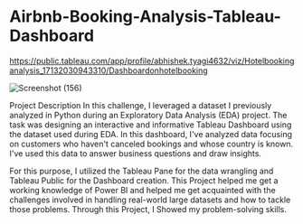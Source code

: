 # Airbnb-Booking-Analysis-Tableau-Dashboard

https://public.tableau.com/app/profile/abhishek.tyagi4632/viz/Hotelbookinganalysis_17132030943310/Dashboardonhotelbooking



![Screenshot (156)](https://github.com/AbhishekTyagi21/Hotel-Analysis-Dashboard-using-Tableau/assets/158055927/7f2cb351-4fb4-44a8-aca4-aea82cb7921c)

Project Description
In this challenge, I leveraged a dataset I previously analyzed in Python during an Exploratory Data Analysis (EDA) project. The task was designing an interactive and informative Tableau Dashboard using the dataset used during EDA.
In this dashboard, I've analyzed data focusing on customers who haven't canceled bookings and whose country is known. I've used this data to answer business questions and draw insights.


For this purpose, I utilized the Tableau Pane for the data wrangling and Tableau Public for the Dashboard creation. This Project helped me get a working knowledge of Power BI and helped me get acquainted with the challenges involved in handling real-world large datasets and how to tackle those problems. Through this Project, I Showed my problem-solving skills.
